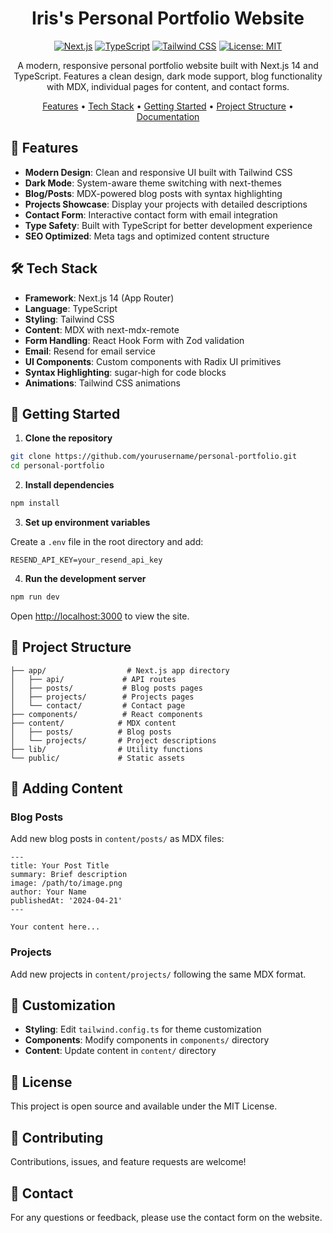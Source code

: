 <div align="center">

# Iris's Personal Portfolio Website

[![Next.js](https://img.shields.io/badge/Next.js-15.2-black?logo=next.js)](https://nextjs.org/)
[![TypeScript](https://img.shields.io/badge/TypeScript-5.0-blue?logo=typescript)](https://www.typescriptlang.org/)
[![Tailwind CSS](https://img.shields.io/badge/Tailwind-4.0-38B2AC?logo=tailwind-css)](https://tailwindcss.com/)
[![License: MIT](https://img.shields.io/badge/License-MIT-yellow.svg)](https://opensource.org/licenses/MIT)

A modern, responsive personal portfolio website built with Next.js 14 and TypeScript. Features a clean design, dark mode support, blog functionality with MDX, individual pages for content, and contact forms.

[Features](#-features) • [Tech Stack](#️-tech-stack) • [Getting Started](#-getting-started) • [Project Structure](#-project-structure) • [Documentation](#-adding-content)

</div>

## 🌟 Features

- **Modern Design**: Clean and responsive UI built with Tailwind CSS
- **Dark Mode**: System-aware theme switching with next-themes
- **Blog/Posts**: MDX-powered blog posts with syntax highlighting
- **Projects Showcase**: Display your projects with detailed descriptions
- **Contact Form**: Interactive contact form with email integration
- **Type Safety**: Built with TypeScript for better development experience
- **SEO Optimized**: Meta tags and optimized content structure

## 🛠️ Tech Stack

- **Framework**: Next.js 14 (App Router)
- **Language**: TypeScript
- **Styling**: Tailwind CSS
- **Content**: MDX with next-mdx-remote
- **Form Handling**: React Hook Form with Zod validation
- **Email**: Resend for email service
- **UI Components**: Custom components with Radix UI primitives
- **Syntax Highlighting**: sugar-high for code blocks
- **Animations**: Tailwind CSS animations

## 🚀 Getting Started

1. **Clone the repository**

```bash
git clone https://github.com/yourusername/personal-portfolio.git
cd personal-portfolio
```

2. **Install dependencies**

```bash
npm install
```

3. **Set up environment variables**

Create a `.env` file in the root directory and add:

```env
RESEND_API_KEY=your_resend_api_key
```

4. **Run the development server**

```bash
npm run dev
```

Open [http://localhost:3000](http://localhost:3000) to view the site.

## 📁 Project Structure

```
├── app/                  # Next.js app directory
│   ├── api/             # API routes
│   ├── posts/           # Blog posts pages
│   ├── projects/        # Projects pages
│   └── contact/         # Contact page
├── components/          # React components
├── content/            # MDX content
│   ├── posts/          # Blog posts
│   └── projects/       # Project descriptions
├── lib/                # Utility functions
└── public/             # Static assets
```

## 📝 Adding Content

### Blog Posts
Add new blog posts in `content/posts/` as MDX files:

```mdx
---
title: Your Post Title
summary: Brief description
image: /path/to/image.png
author: Your Name
publishedAt: '2024-04-21'
---

Your content here...
```

### Projects
Add new projects in `content/projects/` following the same MDX format.

## 🎨 Customization

- **Styling**: Edit `tailwind.config.ts` for theme customization
- **Components**: Modify components in `components/` directory
- **Content**: Update content in `content/` directory

## 📄 License

This project is open source and available under the MIT License.

## 🤝 Contributing

Contributions, issues, and feature requests are welcome!

## 📧 Contact

For any questions or feedback, please use the contact form on the website.
